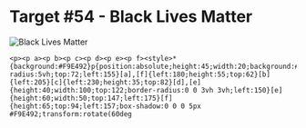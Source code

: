 # Target #54 - Black Lives Matter

![Black Lives Matter](https://cssbattle.dev/targets/54.png)

```
<p><p a><p b><p c><p d><p e><p f><style>*{background:#F9E492}p{position:absolute;height:45;width:20;background:#191919;border-radius:5vh;top:72;left:155}[a],[f]{left:180;height:55;top:62}[b]{left:205}[c]{left:230;height:35;top:82}[d],[e]{height:40;width:100;top:122;border-radius:0 0 3vh 3vh;left:150}[e]{height:60;width:50;top:147;left:175}[f]{height:65;top:94;left:157;box-shadow:0 0 0 5px #F9E492;transform:rotate(60deg
```
